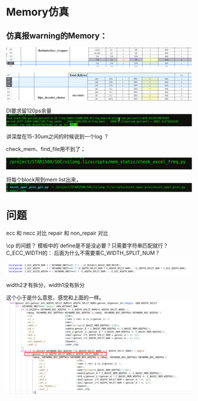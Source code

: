 # Memory仿真

## 仿真报warning的Memory：
![](vx_images/572073413231142.png)

![](vx_images/496702814257601.png)


DI要求留120ps余量
![](vx_images/367621115257887.png)



讲深度在15-30um之间的时候说到一个log ？

check_mem、find_file用不到了；


![](vx_images/439085115255389.png)


将每个block用到mem list出来，
![](vx_images/455195215236630.png)


# 问题
ecc 和  necc 对比
repair 和 non_repair 对比

\cp 的问题？
模板中的`define是不是没必要？只需要字符串匹配就行？
C_ECC_WIDTH的： 后面为什么不需要乘C_WIDTH_SPLIT_NUM？

![](vx_images/572965017249478.png)


width2才有拆分，width1没有拆分

这个小于是什么意思，感觉和上面的一样。
![](vx_images/239020420237345.png)